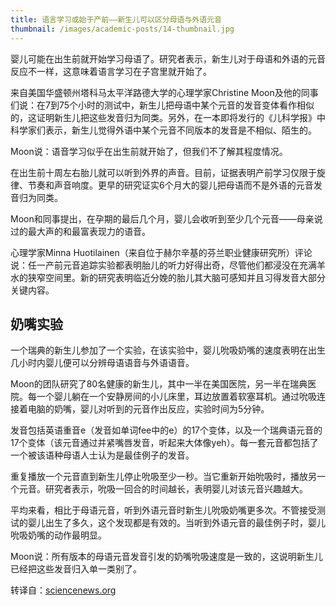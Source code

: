 ```yaml
---
title: 语言学习或始于产前——新生儿可以区分母语与外语元音
thumbnail: /images/academic-posts/14-thumbnail.jpg
---
```


婴儿可能在出生前就开始学习母语了。研究者表示，新生儿对于母语和外语的元音反应不一样，这意味着语言学习在子宫里就开始了。

<!--more-->

来自美国华盛顿州塔科马太平洋路德大学的心理学家Christine Moon及他的同事们说：在7到75个小时的测试中，新生儿把母语中某个元音的发音变体看作相似的，这证明新生儿把这些发音归为同类。另外，在一本即将发行的《儿科学报》中科学家们表示，新生儿觉得外语中某个元音不同版本的发音是不相似、陌生的。

Moon说：语音学习似乎在出生前就开始了，但我们不了解其程度情况。

在出生前十周左右胎儿就可以听到外界的声音。目前，证据表明产前学习仅限于旋律、节奏和声音响度。更早的研究证实6个月大的婴儿把母语而不是外语的元音发音归为同类。

Moon和同事提出，在孕期的最后几个月，婴儿会收听到至少几个元音——母亲说过的最大声的和最富表现力的语音。

心理学家Minna Huotilainen（来自位于赫尔辛基的芬兰职业健康研究所）评论说：任一产前元音追踪实验都表明胎儿的听力好得出奇，尽管他们都浸没在充满羊水的狭窄空间里。新的研究表明临近分娩的胎儿其大脑可感知并且习得发音大部分关键内容。

## 奶嘴实验

一个瑞典的新生儿参加了一个实验，在该实验中，婴儿吮吸奶嘴的速度表明在出生几小时内婴儿便可以分辨母语语音与外语语音。

Moon的团队研究了80名健康的新生儿，其中一半在美国医院，另一半在瑞典医院。每一个婴儿躺在一个安静房间的小儿床里，耳边放置着软塞耳机。通过吮吸连接着电脑的奶嘴，婴儿对听到的元音作出反应，实验时间为5分钟。

发音包括英语重音e（发音如单词fee中的e）的17个变体，以及一个瑞典语元音的17个变体（该元音通过并紧嘴唇发音，听起来大体像yeh）。每一套元音都包括了一个被该语种母语人士认为是最佳例子的发音。

重复播放一个元音直到新生儿停止吮吸至少一秒。当它重新开始吮吸时，播放另一个元音。研究者表示，吮吸一回合的时间越长，表明婴儿对该元音兴趣越大。

平均来看，相比于母语元音，听到外语元音时新生儿吮吸奶嘴更多次。不管接受测试的婴儿出生了多久，这个发现都是有效的。当听到外语元音的最佳例子时，婴儿吮吸奶嘴的动作最明显。

Moon说：所有版本的母语元音发音引发的奶嘴吮吸速度是一致的，这说明新生儿已经把这些发音归入单一类别了。

转译自：[sciencenews.org](http://www.sciencenews.org/view/generic/id/347400/description/Language_learning_may_begin_before_birth)